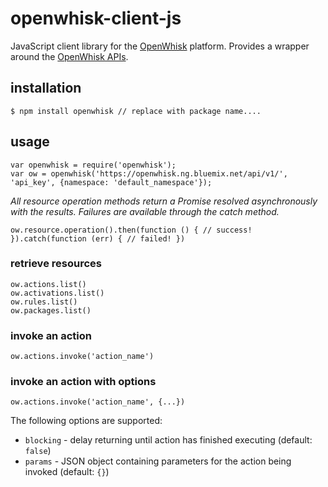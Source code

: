 # openwhisk-client-js

JavaScript client library for the [OpenWhisk](https://github.com/openwhisk/openwhisk) platform.
Provides a wrapper around the [OpenWhisk APIs](https://new-console.ng.bluemix.net/apidocs/98#introduction).

## installation

```
$ npm install openwhisk // replace with package name....
```

## usage

```
var openwhisk = require('openwhisk');
var ow = openwhisk('https://openwhisk.ng.bluemix.net/api/v1/', 'api_key', {namespace: 'default_namespace'});
```

_All resource operation methods return a Promise resolved asynchronously with the results. Failures are available through the catch method._

```
ow.resource.operation().then(function () { // success! }).catch(function (err) { // failed! })
```
### retrieve resources

```
ow.actions.list()
ow.activations.list()
ow.rules.list()
ow.packages.list()
```

### invoke an action

```
ow.actions.invoke('action_name')
```

### invoke an action with options

```
ow.actions.invoke('action_name', {...})
```

The following options are supported:
- `blocking` - delay returning until action has finished executing (default: `false`)
- `params` - JSON object containing parameters for the action being invoked (default: `{}`)
